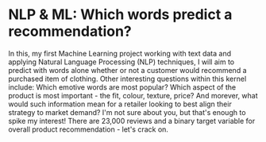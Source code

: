 # NLP & ML: Which words predict a recommendation?

In this, my first Machine Learning project working with text data and applying Natural Language Processing (NLP) techniques, I will aim to predict with words alone whether or not a customer would recommend a purchased item of clothing. Other interesting questions within this kernel include: Which emotive words are most popular? Which aspect of the product is most important - the fit, colour, texture, price? And morever, what would such information mean for a retailer looking to best align their strategy to market demand? I'm not sure about you, but that's enough to spike my interest! There are 23,000 reviews and a binary target variable for overall product recommendation - let's crack on.
